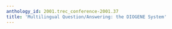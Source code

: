 ```yaml
---
anthology_id: 2001.trec_conference-2001.37
title: 'Multilingual Question/Answering: the DIOGENE System'
---
```

